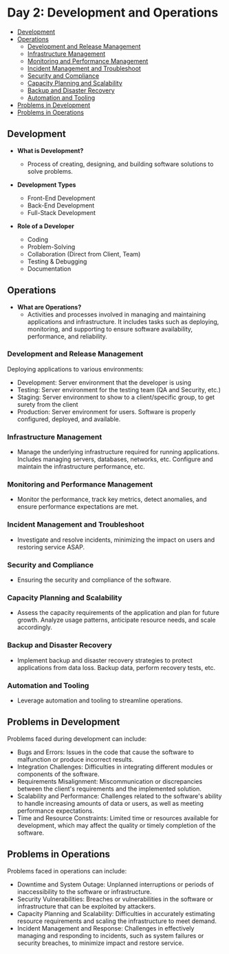 # Day 2: Development and Operations

- [Development](#development)
- [Operations](#operations)
  - [Development and Release Management](#development-and-release-management)
  - [Infrastructure Management](#infrastructure-management)
  - [Monitoring and Performance Management](#monitoring-and-performance-management)
  - [Incident Management and Troubleshoot](#incident-management-and-troubleshoot)
  - [Security and Compliance](#security-and-compliance)
  - [Capacity Planning and Scalability](#capacity-planning-and-scalability)
  - [Backup and Disaster Recovery](#backup-and-disaster-recovery)
  - [Automation and Tooling](#automation-and-tooling)
- [Problems in Development](#problems-in-development)
- [Problems in Operations](#problems-in-operations)

## Development

- **What is Development?**
  - Process of creating, designing, and building software solutions to solve problems.

- **Development Types**
  - Front-End Development
  - Back-End Development
  - Full-Stack Development

- **Role of a Developer**
  - Coding
  - Problem-Solving
  - Collaboration (Direct from Client, Team)
  - Testing & Debugging
  - Documentation

## Operations

- **What are Operations?**
  - Activities and processes involved in managing and maintaining applications and infrastructure. It includes tasks such as deploying, monitoring, and supporting to ensure software availability, performance, and reliability.

### Development and Release Management

Deploying applications to various environments:

- Development: Server environment that the developer is using
- Testing: Server environment for the testing team (QA and Security, etc.)
- Staging: Server environment to show to a client/specific group, to get surety from the client
- Production: Server environment for users. Software is properly configured, deployed, and available.

### Infrastructure Management

- Manage the underlying infrastructure required for running applications. Includes managing servers, databases, networks, etc. Configure and maintain the infrastructure performance, etc.

### Monitoring and Performance Management

- Monitor the performance, track key metrics, detect anomalies, and ensure performance expectations are met.

### Incident Management and Troubleshoot

- Investigate and resolve incidents, minimizing the impact on users and restoring service ASAP.

### Security and Compliance

- Ensuring the security and compliance of the software.

### Capacity Planning and Scalability

- Assess the capacity requirements of the application and plan for future growth. Analyze usage patterns, anticipate resource needs, and scale accordingly.

### Backup and Disaster Recovery

- Implement backup and disaster recovery strategies to protect applications from data loss. Backup data, perform recovery tests, etc.

### Automation and Tooling

- Leverage automation and tooling to streamline operations.

## Problems in Development

Problems faced during development can include:

- Bugs and Errors: Issues in the code that cause the software to malfunction or produce incorrect results.
- Integration Challenges: Difficulties in integrating different modules or components of the software.
- Requirements Misalignment: Miscommunication or discrepancies between the client's requirements and the implemented solution.
- Scalability and Performance: Challenges related to the software's ability to handle increasing amounts of data or users, as well as meeting performance expectations.
- Time and Resource Constraints: Limited time or resources available for development, which may affect the quality or timely completion of the software.

## Problems in Operations

Problems faced in operations can include:

- Downtime and System Outage: Unplanned interruptions or periods of inaccessibility to the software or infrastructure.
- Security Vulnerabilities: Breaches or vulnerabilities in the software or infrastructure that can be exploited by attackers.
- Capacity Planning and Scalability: Difficulties in accurately estimating resource requirements and scaling the infrastructure to meet demand.
- Incident Management and Response: Challenges in effectively managing and responding to incidents, such as system failures or security breaches, to minimize impact and restore service.
